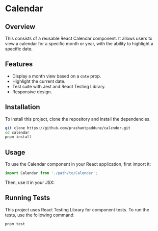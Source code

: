 # Calendar

## Overview

This consists of a reusable React Calendar component. It allows users to view a calendar for a specific month or year, with the ability to highlight a specific date.

## Features

- Display a month view based on a `date` prop.
- Highlight the current date.
- Test suite with Jest and React Testing Library.
- Responsive design.

## Installation

To install this project, clone the repository and install the dependencies.

```bash
git clone https://github.com/prashantpaddune/calender.git
cd calendar
pnpm install
```

## Usage

To use the Calendar component in your React application, first import it:

```jsx
import Calendar from './path/to/Calendar';
```

Then, use it in your JSX:



## Running Tests

This project uses React Testing Library for component tests. To run the tests, use the following command:

```bash
pnpm test
```
